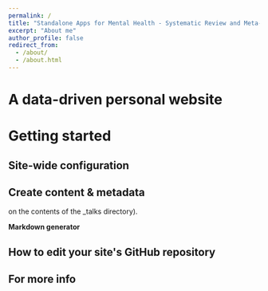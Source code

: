 ```yaml
---
permalink: /
title: "Standalone Apps for Mental Health - Systematic Review and Meta-Analysis"
excerpt: "About me"
author_profile: false
redirect_from: 
  - /about/
  - /about.html
---
```



A data-driven personal website
======



Getting started
======


Site-wide configuration
------


Create content & metadata
------
on the contents of the _talks directory).

**Markdown generator**


How to edit your site's GitHub repository
------



For more info
------
